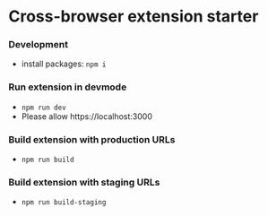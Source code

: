 # Cross-browser extension starter

### Development
- install packages: `npm i`

### Run extension in devmode
- `npm run dev`
- Please allow https://localhost:3000

### Build extension with production URLs
- `npm run build`


### Build extension with staging URLs
- `npm run build-staging`
